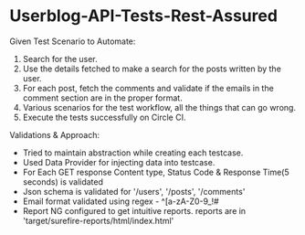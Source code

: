 # Userblog-API-Tests-Rest-Assured

Given Test Scenario to Automate:
1) Search for the user.
2) Use the details fetched to make a search for the posts written by the user.
3) For each post, fetch the comments and validate if the emails in the comment
   section are in the proper format.
4) Various scenarios for the test workflow, all the things that can go wrong.
5) Execute the tests successfully on Circle CI.

Validations & Approach:

- Tried to maintain abstraction while creating each testcase.
- Used Data Provider for injecting data into testcase.
- For Each GET response Content type, Status Code & Response Time(5 seconds) is validated
- Json schema is validated for '/users', '/posts', '/comments'
- Email format validated using regex - ^[a-zA-Z0-9_!#$%&'*+/=?`{|}~^.-]+@[a-zA-Z0-9.-]+$
- Report NG configured to get intuitive reports.
    reports are in 'target/surefire-reports/html/index.html'   
